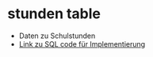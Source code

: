 # stunden table 
- Daten zu Schulstunden
- [Link zu SQL code für Implementierung](../../../../../code_resources/database_components_doc/tables/stunden_table.sql)